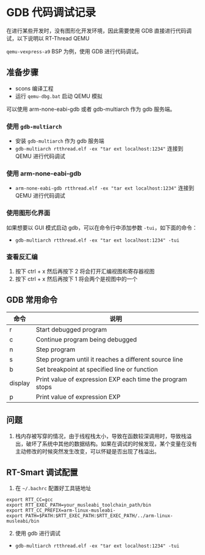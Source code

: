 # GDB 代码调试记录

在进行某些开发时，没有图形化开发环境，因此需要使用 GDB 直接进行代码调试，以下说明以 RT-Thread QEMU  

`qemu-vexpress-a9` BSP 为例，使用 GDB 进行代码调试。

## 准备步骤

- scons 编译工程
- 运行 `qemu-dbg.bat` 启动 QEMU 模拟

可以使用 arm-none-eabi-gdb 或者 gdb-multiarch 作为 gdb 服务端。

### 使用 `gdb-multiarch` 

- 安装 `gdb-multiarch` 作为 gdb 服务端 
- `gdb-multiarch rtthread.elf -ex "tar ext localhost:1234"` 连接到 QEMU 进行代码调试

### 使用 arm-none-eabi-gdb

- `arm-none-eabi-gdb rtthread.elf -ex "tar ext localhost:1234"` 连接到 QEMU 进行代码调试

### 使用图形化界面

如果想要以 GUI 模式启动 gdb，可以在命令行中添加参数 `-tui`，如下面的命令：

- `gdb-multiarch rtthread.elf -ex "tar ext localhost:1234" -tui`

### 查看反汇编

1. 按下 ctrl + x 然后再按下 2 将会打开汇编视图和寄存器视图
2. 按下 ctrl + x 然后再按下 1 将会两个是视图中的一个
 
## GDB 常用命令

| 命令    | 说明                                                      |
| ------- | --------------------------------------------------------- |
| r       | Start debugged program                                    |
| c       | Continue program being debugged                           |
| n       | Step program                                              |
| s       | Step program until it reaches a different source line     |
| b       | Set breakpoint at specified line or function              |
| display | Print value of expression EXP each time the program stops |
| p       | Print value of expression EXP                             |

## 问题

1. 栈内存被写穿的情况，由于线程栈太小，导致在函数较深调用时，导致栈溢出，破坏了系统中其他的数据结构。如果在调试的时候发现，某个变量在没有主动修改的时候突然发生改变，可以怀疑是否出现了栈溢出。


## RT-Smart 调试配置

1. 在 `~/.bachrc` 配置好工具链地址
```
export RTT_CC=gcc
export RTT_EXEC_PATH=your_musleabi_toolchain_path/bin
export RTT_CC_PREFIX=arm-linux-musleabi-
export PATH=$PATH:$RTT_EXEC_PATH:$RTT_EXEC_PATH/../arm-linux-musleabi/bin
```

2. 使用 gdb 进行调试

- `gdb-multiarch rtthread.elf -ex "tar ext localhost:1234" -tui`
